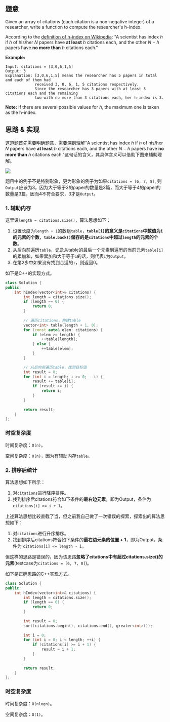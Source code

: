 ## 题意

Given an array of citations (each citation is a non-negative integer) of a researcher, write a function to compute the researcher's h-index.

According to the [definition of h-index on Wikipedia](https://en.wikipedia.org/wiki/H-index): "A scientist has index *h* if *h* of his/her *N* papers have **at least** *h* citations each, and the other *N − h* papers have **no more than** *h* citations each."

**Example:**

```
Input: citations = [3,0,6,1,5]
Output: 3 
Explanation: [3,0,6,1,5] means the researcher has 5 papers in total and each of them had 
             received 3, 0, 6, 1, 5 citations respectively. 
             Since the researcher has 3 papers with at least 3 citations each and the remaining 
             two with no more than 3 citations each, her h-index is 3.
```

**Note:** If there are several possible values for *h*, the maximum one is taken as the h-index.

## 思路 & 实现

这道题首先需要明确题意，需要深刻理解"A scientist has index *h* if *h* of his/her *N* papers have **at least** *h* citations each, and the other *N − h* papers have **no more than** *h* citations each."这句话的含义，其具体含义可以借助下图来辅助理解。

![](/Users/liyang98/Work/个人资料/code/img-repo/github/leetcode_274.png)

题目中的例子不是特别形象，更为形象的例子为如果`citations = [6, 7, 8]`, 则`Output`应该为3，因为大于等于3的paper的数量是3篇，而大于等于4的paper的数量是3篇，因而4不符合要求，3才是`Output`。

### 1. 辅助内存

这里设`length = citations.size()`，算法思想如下：

1. 设置长度为`length + 1`的数组`table`，**`table[i]`的意义是`citations`中数值为`i`的元素的个数**，**`table.back()`储存的是`citations`中超过`length`的元素的个数**。
2. 从后向前遍历`table`，记录从table的最后一个元素到遍历的当前元素`table[i]`的累加和，如果累加和大于等于`i`的话，则代表`i`为`Output`。
3. 在第2步中如果没有找到合适的`i`，则返回0。

如下是C++的实现方式。

```C++
class Solution {
public:
    int hIndex(vector<int>& citations) {
        int length = citations.size();
        if (length == 0) {
            return 0;
        }
        
      	// 遍历citations，构建table
        vector<int> table(length + 1, 0);
        for (const auto& elem: citations) {
            if (elem >= length) {
                ++table[length];
            } else {
                ++table[elem];
            }
        }

      	// 从后向前遍历table，找到目标值
        int result = 0;
        for (int i = length; i >= 0; --i) {
            result += table[i];
            if (result >= i) {
                return i;
            }
        }
        
        return result;
    }
};
```

### 时空复杂度

时间复杂度：`O(n)`。

空间复杂度：`O(n)`，因为有辅助内存`table`。

### 2. 排序后统计

算法思想如下所示：

1. 对`citations`进行降序排序。
2. 找到排序后citations符合如下条件的**最右边元素**，即为Output，条件为 `citations[i] >= i + 1`。

上述算法思想比较直截了当，但之前我自己做了一次错误的探索，探索出的算法思想如下：

1. 对`citations`进行升序排序。
2. 找到排序后citations符合如下条件的**最右边元素的位置 + 1**，即为Output，条件为 `citations[i] <= length - i`。

但这样的思路是错误的，因为该思路**忽略了citations中有超过citations.size()的元素**(testcase为`citations = [6, 7, 8]`)。

如下是正确思路的C++实现方式。

```C++
class Solution {
public:
    int hIndex(vector<int>& citations) {
        int length = citations.size();
        if (length == 0) {
            return 0;
        }
        
        int result = 0;
        sort(citations.begin(), citations.end(), greater<int>());
        
        int i = 0;
        for (int i = 0; i < length; ++i) {
            if (citations[i] >= i + 1) {
                result = i + 1;
            }
        }
        
        return result;
    }
};
```

### 时空复杂度

时间复杂度：`O(nlogn)`。

空间复杂度：`O(1)`。